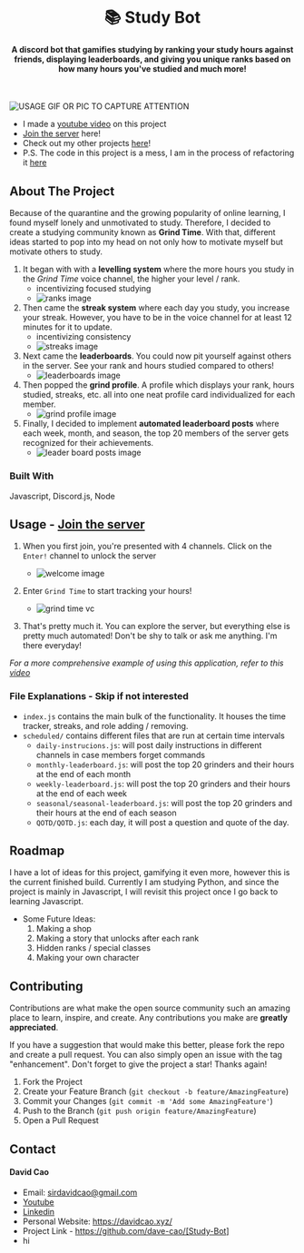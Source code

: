 <h1 align='center'>📚 Study Bot</h1>

<h4 align='center'>A discord bot that gamifies studying by ranking your study hours against friends, displaying leaderboards, and giving you unique ranks based on how many hours you've studied and much more!</h4>

<br>

![USAGE GIF OR PIC TO CAPTURE ATTENTION](./data/discord.gif)

- I made a [youtube video](https://youtu.be/mvplUjRQPqw) on this project
- [Join the server](https://discord.gg/QxeTD6V86F) here!
- Check out my other projects [here](https://davidcao.xyz)!
- P.S. The code in this project is a mess, I am in the process of refactoring it [here](https://github.com/dave-cao/Grind-Bot)


<!-- ABOUT THE PROJECT -->
## About The Project

Because of the quarantine and the growing popularity of online learning, I found myself lonely and unmotivated to study. Therefore, I decided to create a studying community known as **Grind Time**. With that, different ideas started to pop into my head on not only how to motivate myself but motivate others to study.

1. It began with with a **levelling system** where the more hours you study in the *Grind Time* voice channel, the higher your level / rank.
    - incentivizing focused studying
    - ![ranks image](img/image0.png)
2. Then came the **streak system** where each day you study, you increase your streak. However, you have to be in the voice channel for at least 12 minutes for it to update.
    - incentivizing consistency
    - ![streaks image](img/image1.png)
3. Next came the **leaderboards**. You could now pit yourself against others in the server. See your rank and hours studied compared to others!
    - ![leaderboards image](img/image3.png)
5. Then popped the **grind profile**. A profile which displays your rank, hours studied, streaks, etc. all into one neat profile card individualized for each member.
    - ![grind profile image](img/image4.png)
7. Finally, I decided to implement **automated leaderboard posts** where each week, month, and season, the top 20 members of the server gets recognized for their achievements.
    - ![leader board posts image](img/image2.png)


### Built With

Javascript, Discord.js, Node

<!-- USAGE EXAMPLES -->
## Usage - [Join the server](https://discord.gg/QxeTD6V86F)

1. When you first join, you're presented with 4 channels. Click on the `Enter!` channel to unlock the server
    - ![welcome image](img/image6.png)

2. Enter `Grind Time` to start tracking your hours!
    - ![grind time vc](img/image7.png)

3. That's pretty much it. You can explore the server, but everything else is pretty much automated! Don't be shy to talk or ask me anything. I'm there everyday!

_For a more comprehensive example of using this application, refer to this [video](https://youtu.be/mvplUjRQPqw)_

### File Explanations - Skip if not interested
- `index.js` contains the main bulk of the functionality. It houses the time tracker, streaks, and role adding / removing. 
- `scheduled/` contains different files that are run at certain time intervals
    - `daily-instrucions.js`: will post daily instructions in different channels in case members forget commands
    - `monthly-leaderboard.js`: will post the top 20 grinders and their hours at the end of each month
    - `weekly-leaderboard.js`: will post the top 20 grinders and their hours at the end of each week
    - `seasonal/seasonal-leaderboard.js`: will post the top 20 grinders and their hours at the end of each season 
    - `QOTD/QOTD.js`: each day, it will post a question and quote of the day.


<!-- ROADMAP -->
## Roadmap

I have a lot of ideas for this project, gamifying it even more, however this is the current finished build. Currently I am studying Python, and since the project is mainly in Javascript, I will revisit this project once I go back to learning Javascript.

- Some Future Ideas:
    1. Making a shop
    2. Making a story that unlocks after each rank
    3. Hidden ranks / special classes
    4. Making your own character


<!-- CONTRIBUTING -->
## Contributing

Contributions are what make the open source community such an amazing place to learn, inspire, and create. Any contributions you make are **greatly appreciated**.

If you have a suggestion that would make this better, please fork the repo and create a pull request. You can also simply open an issue with the tag "enhancement".
Don't forget to give the project a star! Thanks again!

1. Fork the Project
2. Create your Feature Branch (`git checkout -b feature/AmazingFeature`)
3. Commit your Changes (`git commit -m 'Add some AmazingFeature'`)
4. Push to the Branch (`git push origin feature/AmazingFeature`)
5. Open a Pull Request




<!-- CONTACT -->
## Contact

#### David Cao
- Email: sirdavidcao@gmail.com
- [Youtube](https://www.youtube.com/channel/UCEnBPbnNnqhQIIhW1uLXrLA)
- [Linkedin](https://www.linkedin.com/in/david-cao99/)
- Personal Website: https://davidcao.xyz/
- Project Link - https://github.com/dave-cao/[Study-Bot]
- hi



